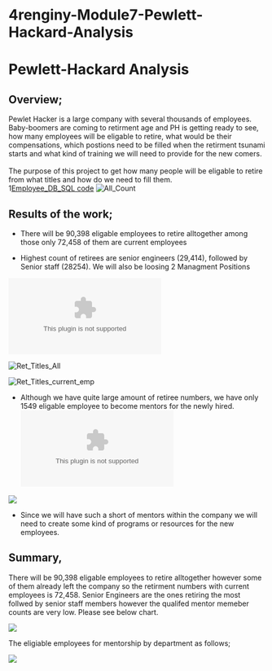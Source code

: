 # 4renginy-Module7-Pewlett-Hackard-Analysis

# Pewlett-Hackard Analysis

## Overview;
Pewlet Hacker is a large company with several thousands of employees. Baby-boomers are coming to retirment age and PH is getting ready to see, how many employees will be eligable to retire, what would be their compensations, which postions need to be filled when the retirment tsunami starts and what kind of training we will need to provide for the new comers.<br>
<br>
The purpose of this project to get how many people will be eligable to retire from what titles and how do we need to fill them.<br>
1[Employee_DB_SQL code](https://github.com/4renginy/Module7-Pewlett-Hackard-Analysis/blob/main/Analysis%20Projects%20Folder/Pewlett-Hackard%20Analysis%20Folder/Queries/Employee_Database_Challenge.sql)
![All_Count](https://github.com/4renginy/Module7-Pewlett-Hackard-Analysis/blob/main/count.PNG)


## Results of the work; <br>
  * There will be 90,398 eligable employees to retire alltogether among those only 72,458 of them are current employees<br>
  
  
  * Highest count of retirees are senior engineers (29,414), followed by Senior staff (28254). We will also be loosing 2 Managment Positions
 
  ![Ret_titles__csv](https://github.com/4renginy/Module7-Pewlett-Hackard-Analysis/blob/main/Analysis%20Projects%20Folder/Pewlett-Hackard%20Analysis%20Folder/Data/retiring_titles.csv)         

  ![Ret_Titles_All](https://github.com/4renginy/Module7-Pewlett-Hackard-Analysis/blob/main/retiring_titles.PNG)
  
  ![Ret_Titles_current_emp](https://github.com/4renginy/Module7-Pewlett-Hackard-Analysis/blob/main/real_ret_count.PNG)
 
 
  * Although we have quite large amount of retiree numbers, we have only 1549 eligable employee to become mentors for the newly hired. 
  ![Mentorship_Eligibility](https://github.com/4renginy/Module7-Pewlett-Hackard-Analysis/blob/main/Analysis%20Projects%20Folder/Pewlett-Hackard%20Analysis%20Folder/Data/mentorship_eligibility.csv)
  
  ![](https://github.com/4renginy/Module7-Pewlett-Hackard-Analysis/blob/main/mentorship.PNG)
  
* Since we will have such a short of mentors within the company we will need to create some kind of programs or resources for the new employees.

## Summary,
 
There will be 90,398 eligable employees to retire alltogether however some of them already left the company so the retirment numbers with current employees is 72,458. 
Senior Engineers are the ones retiring the most follwed by senior staff members however the qualifed mentor memeber counts are very low. Please see below chart.

![](https://github.com/4renginy/Module7-Pewlett-Hackard-Analysis/blob/main/eligibility_count.PNG)

The eligiable employees for mentorship by department as follows;

![](https://github.com/4renginy/Module7-Pewlett-Hackard-Analysis/blob/main/eligibility_count_by_dept.PNG)


  

